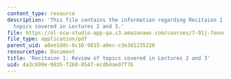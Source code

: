 ```yaml
---
content_type: resource
description: 'This file contains the information regarding Recitaion 1: Review of
  topics covered in Lectures 2 and 3.'
file: https://ol-ocw-studio-app-qa.s3.amazonaws.com/courses/7-91j-foundations-of-computational-and-systems-biology-spring-2014/4a3c699e9835f2680547ecdb4ae07f7b_MIT7_91JS14_Rec_2-12-14.pdf
file_type: application/pdf
parent_uid: a8ee1ddc-6c16-9815-a0ec-c3e3d1235220
resourcetype: Document
title: 'Recitaion 1: Review of topics covered in Lectures 2 and 3'
uid: 4a3c699e-9835-f268-0547-ecdb4ae07f7b
---
```

